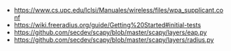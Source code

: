 - https://www.cs.upc.edu/lclsi/Manuales/wireless/files/wpa_supplicant.conf
- https://wiki.freeradius.org/guide/Getting%20Started#initial-tests
- https://github.com/secdev/scapy/blob/master/scapy/layers/eap.py
- https://github.com/secdev/scapy/blob/master/scapy/layers/radius.py
